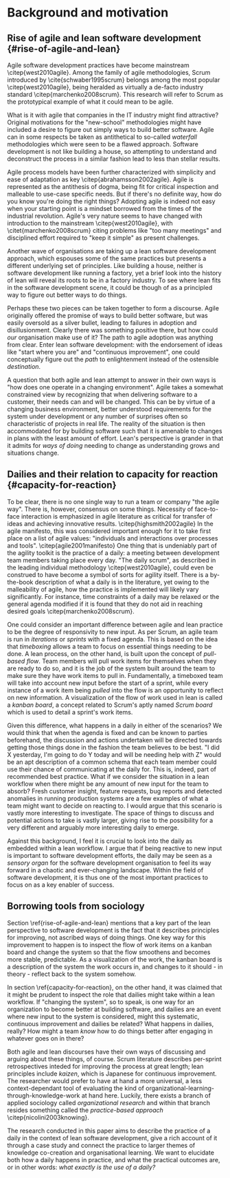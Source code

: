 
# Background and motivation

## Rise of agile and lean software development {#rise-of-agile-and-lean}

Agile software development practices have become mainstream \citep{west2010agile}. Among the family of agile methodologies, Scrum introduced by \cite{schwaber1995scrum} belongs among the most popular \citep{west2010agile}, being heralded as virtually a de-facto industry standard \citep{marchenko2008scrum}. This research will refer to Scrum as the prototypical example of what it could mean to be agile.

What is it with agile that companies in the IT industry might find attractive? Original motivations for the "new-school" methodologies might have included a desire to figure out simply ways to build better software. Agile can in some respects be taken as antithetical to so-called *waterfall* methodologies which were seen to be a flawed approach. Software development is not like building a house, so attempting to understand and deconstruct the process in a similar fashion lead to less than stellar results.

Agile process models have been further characterized with simplicity and ease of adaptation as key \citep{abrahamsson2002agile}. Agile is represented as the antithesis of dogma, being fit for critical inspection and malleable to use-case specific needs. But if there's no definite way, how do you know you're doing the right things? Adopting agile is indeed not easy when your starting point is a mindset borrowed from the times of the industrial revolution. Agile's very nature seems to have changed with introduction to the mainstream \citep{west2010agile}, with \citet{marchenko2008scrum} citing problems like "too many meetings" and disciplined effort required to "keep it simple" as present challenges.

Another wave of organisations are taking up a lean software development approach, which espouses some of the same practices but presents a different underlying set of principles. Like building a house, neither is software development like running a factory, yet a brief look into the history of lean will reveal its roots to be in a factory industry. To see where lean fits in the software development scene, it could be though of as a principled way to figure out better ways to do things.

Perhaps these two pieces can be taken together to form a discourse. Agile originally offered the promise of ways to build better software, but was easily oversold as a silver bullet, leading to failures in adoption and disillusionment. Clearly there was something positive there, but how could *our* organisation make use of it? The path to agile adoption was anything from clear. Enter lean software development: with the endorsement of ideas like "start where you are" and "continuous improvement", one could conceptually figure out the *path* to enlightenment instead of the ostensible *destination*.

A question that both agile and lean attempt to answer in their own ways is "how does one operate in a changing environment". Agile takes a somewhat constrained view by recognizing that when delivering software to a customer, their needs can and will be changed. This can be by virtue of a changing business environment, better understood requirements for the system under development or any number of surprises often so characteristic of projects in real life. The reality of the situation is then accommodated for by building software such that it is amenable to changes in plans with the least amount of effort. Lean's perspective is grander in that it admits for *ways of doing* needing to change as understanding grows and situations change.

## Dailies and their relation to capacity for reaction {#capacity-for-reaction}

To be clear, there is no one single way to run a team or company "the agile way". There is, however, consensus on some things. Necessity of face-to-face interaction is emphasized in agile literature as critical for transfer of ideas and achieving innovative results. \citep{highsmith2002agile} In the agile manifesto, this was considered important enough for it to take first place on a list of agile values: "individuals and interactions over processes and tools". \citep{agile2001manifesto} One thing that is undeniably part of the agility toolkit is the practice of a daily: a meeting between development team members taking place every day. "The daily scrum", as described in the leading individual methodology \citep{west2010agile}, could even be construed to have become a symbol of sorts for agility itself. There is a by-the-book description of what a daily is in the literature, yet owing to the malleability of agile, how the practice is implemented will likely vary significantly. For instance, time constraints of a daily may be relaxed or the general agenda modified if it is found that they do not aid in reaching desired goals \citep{marchenko2008scrum}.

One could consider an important difference between agile and lean practice to be the degree of responsivity to new input. As per Scrum, an agile team is run in *iterations* or *sprints* with a fixed agenda. This is based on the idea that *timeboxing* allows a team to focus on essential things needing to be done. A lean process, on the other hand, is built upon the concept of *pull-based flow*. Team members will pull work items for themselves when they are ready to do so, and it is the job of the system built around the team to make sure they have work items to pull in. Fundamentally, a timeboxed team will take into account new input before the start of a sprint, while every instance of a work item being *pulled* into the flow is an opportunity to reflect on new information. A visualization of the flow of work used in lean is called a *kanban board*, a concept related to Scrum's aptly named *Scrum board* which is used to detail a sprint's work items.

Given this difference, what happens in a daily in either of the scenarios? We would think that when the agenda is fixed and can be known to parties beforehand, the discussion and actions undertaken will be directed towards getting those things done in the fashion the team believes to be best. "I did X yesterday, I'm going to do Y today and will be needing help with Z" would be an apt description of a common schema that each team member could use their chance of communicating at the daily for. This is, indeed, part of recommended best practice. What if we consider the situation in a lean workflow when there might be any amount of new input for the team to absorb? Fresh customer insight, feature requests, bug reports and detected anomalies in running production systems are a few examples of what a team might want to decide on reacting to. I would argue that this scenario is vastly more interesting to investigate. The space of things to discuss and potential actions to take is vastly larger, giving rise to the possibility for a very different and arguably more interesting daily to emerge.

Against this background, I feel it is crucial to look into the daily as embedded within a lean workflow. I argue that if being reactive to new input is important to software development efforts, the daily may be seen as a *sensory organ* for the software development organisation to feel its way forward in a chaotic and ever-changing landscape. Within the field of software development, it is thus one of the most important practices to focus on as a key enabler of success.

## Borrowing tools from sociology

Section \ref{rise-of-agile-and-lean} mentions that a key part of the lean perspective to software development is the fact that it describes principles for improving, not ascribed ways of doing things. One key way for this improvement to happen is to inspect the flow of work items on a kanban board and change the system so that the flow smoothens and becomes more stable, predictable. As a visualization of the work, the kanban board is a description of the system the work occurs in, and changes to it should - in theory - reflect back to the system somehow.

In section \ref{capacity-for-reaction}, on the other hand, it was claimed that it might be prudent to inspect the role that dailies might take within a lean workflow. If "changing the system", so to speak, is one way for an organization to become better at building software, and dailies are an event where new input to the system is considered, might this systematic, continuous improvement and dailies be related? What happens in dailies, really? How might a team *know* how to do things better after engaging in whatever goes on in there?

Both agile and lean discourses have their own ways of discussing and arguing about these things, of course. Scrum literature describes per-sprint retrospectives inteded for improving the process at great length; lean principles include *kaizen*, which is Japanese for continuous improvement. The researcher would prefer to have at hand a more universal, a less context-dependant tool of evaluating the kind of organizational-learning-through-knowledge-work at hand here. Luckily, there exists a branch of applied sociology called *organizational research* and within that branch resides something called the *practice-based approach* \citep{nicolini2003knowing}.

The research conducted in this paper aims to describe the practice of a daily in the context of lean software development, give a rich account of it through a case study and connect the practice to larger themes of knowledge co-creation and organisational learning. We want to elucidate both how a daily happens in practice, and what the practical outcomes are, or in other words: *what exactly is the use of a daily?*
